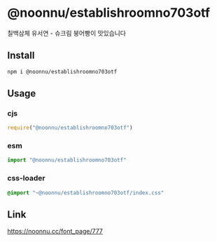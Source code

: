 # @noonnu/establishroomno703otf
칠백삼체 유서연 - 슈크림 붕어빵이 맛있습니다

## Install
```sh
npm i @noonnu/establishroomno703otf
```
## Usage
### cjs
```js
require("@noonnu/establishroomno703otf")
```
### esm
```js
import "@noonnu/establishroomno703otf"
```
### css-loader
```css
@import "~@noonnu/establishroomno703otf/index.css"
```

## Link
https://noonnu.cc/font_page/777